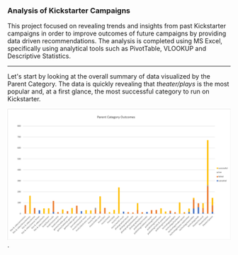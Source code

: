 ### Analysis of Kickstarter Campaigns

This project focused on revealing trends and insights from past Kickstarter campaigns in order to improve outcomes of future campaigns by providing data driven recommendations. The analysis is completed using MS Excel, specifically using analytical tools such as PivotTable, VLOOKUP and Descriptive Statistics. 

---
Let's start by looking at the overall summary of data visualized by the Parent Category. The data is quickly revealing that *theater/plays* is the most popular and, at a first glance, the most successful category to run on Kickstarter.

![Chart 1 - Parent Category Outcome](https://github.com/AnnaS0272/kickstarter-analysis/blob/master/Chart%201%20-%20Parent%20Category%20Outcome.png).

